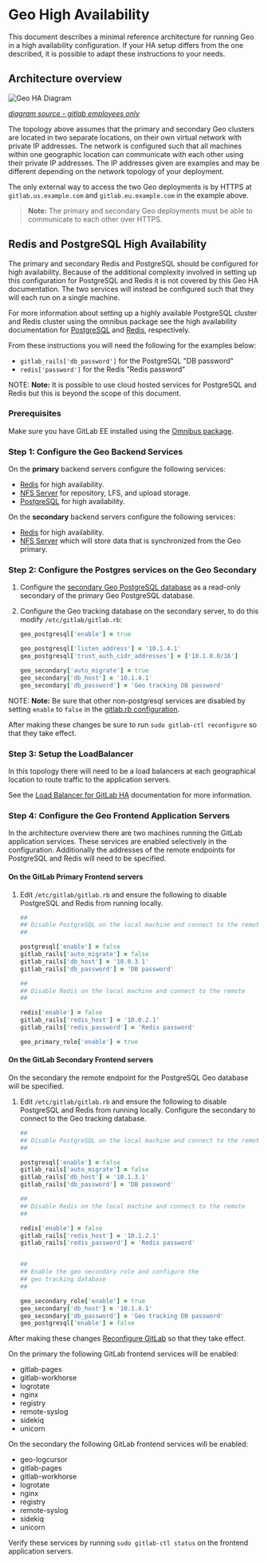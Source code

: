 # Geo High Availability

This document describes a minimal reference architecture for running Geo
in a high availability configuration. If your HA setup differs from the one
described, it is possible to adapt these instructions to your needs.

## Architecture overview

![Geo HA Diagram](../img/high_availability/geo-ha-diagram.png)

_[diagram source - gitlab employees only](https://docs.google.com/drawings/d/1z0VlizKiLNXVVVaERFwgsIOuEgjcUqDTWPdQYsE7Z4c/edit)_

The topology above assumes that the primary and secondary Geo clusters
are located in two separate locations, on their own virtual network
with private IP addresses. The network is configured such that all machines within
one geographic location can communicate with each other using their private IP addresses.
The IP addresses given are examples and may be different depending on the
network topology of your deployment.

The only external way to access the two Geo deployments is by HTTPS at
`gitlab.us.example.com` and `gitlab.eu.example.com` in the example above.

> **Note:** The primary and secondary Geo deployments must be able to
> communicate to each other over HTTPS.

## Redis and PostgreSQL High Availability

The primary and secondary Redis and PostgreSQL should be configured
for high availability.  Because of the additional complexity involved
in setting up this configuration for PostgreSQL and Redis
it is not covered by this Geo HA documentation.
The two services will instead be configured such that
they will each run on a single machine.

For more information about setting up a highly available PostgreSQL cluster and Redis cluster using the omnibus package see the high availability documentation for
[PostgreSQL](../high_availability/database.md) and
[Redis](../high_availability/redis.md), respectively.

From these instructions you will need the following for the examples below:
* `gitlab_rails['db_password']` for the PostgreSQL "DB password"
* `redis['password']` for the Redis "Redis password"

NOTE: **Note:**
It is possible to use cloud hosted services for PostgreSQL and Redis but this is beyond the scope of this document.

### Prerequisites

Make sure you have GitLab EE installed using the
[Omnibus package](https://about.gitlab.com/installation).


### Step 1: Configure the Geo Backend Services

On the **primary** backend servers configure the following services:

* [Redis](../high_availability/redis.md) for high availability.
* [NFS Server](../high_availability/nfs.md) for repository, LFS, and upload storage.
* [PostgreSQL](../high_availability/database.md) for high availability.

On the **secondary** backend servers configure the following services:

* [Redis](../high_availability/redis.md) for high availability.
* [NFS Server](../high_availability/nfs.md) which will store data that is synchronized from the Geo primary.

### Step 2: Configure the Postgres services on the Geo Secondary

1. Configure the [secondary Geo PostgreSQL database](../gitlab-geo/database.md)
 as a read-only secondary of the primary Geo PostgreSQL database.

1. Configure the Geo tracking database on the secondary server, to do this modify `/etc/gitlab/gitlab.rb`:

    ```ruby
    geo_postgresql['enable'] = true

    geo_postgresql['listen_address'] = '10.1.4.1'
    geo_postgresql['trust_auth_cidr_addresses'] = ['10.1.0.0/16']

    geo_secondary['auto_migrate'] = true
    geo_secondary['db_host'] = '10.1.4.1'
    geo_secondary['db_password'] = 'Geo tracking DB password'
    ```

NOTE: **Note:**
Be sure that other non-postgresql services are disabled by setting `enable` to `false` in
the [gitlab.rb configuration](https://gitlab.com/gitlab-org/omnibus-gitlab/blob/master/files/gitlab-config-template/gitlab.rb.template).

After making these changes be sure to run `sudo gitlab-ctl reconfigure` so that they take effect.

### Step 3: Setup the LoadBalancer

In this topology there will need to be a load balancers at each geographical location
to route traffic to the application servers.

See the [Load Balancer for GitLab HA](../high_availability/load_balancer.md)
documentation for more information.

### Step 4: Configure the Geo Frontend Application Servers

In the architecture overview there are two machines running the GitLab application
services.  These services are enabled selectively in the configuration. Additionally
the addresses of the remote endpoints for PostgreSQL and Redis will need to be specified.

#### On the GitLab Primary Frontend servers

1. Edit `/etc/gitlab/gitlab.rb` and ensure the following to disable PostgreSQL and Redis from running locally.

    ```ruby
    ##
    ## Disable PostgreSQL on the local machine and connect to the remote
    ##

    postgresql['enable'] = false
    gitlab_rails['auto_migrate'] = false
    gitlab_rails['db_host'] = '10.0.3.1'
    gitlab_rails['db_password'] = 'DB password'

    ##
    ## Disable Redis on the local machine and connect to the remote
    ##

    redis['enable'] = false
    gitlab_rails['redis_host'] = '10.0.2.1'
    gitlab_rails['redis_password'] = 'Redis password'

    geo_primary_role['enable'] = true
    ```

#### On the GitLab Secondary Frontend servers

On the secondary the remote endpoint for the PostgreSQL Geo database will
be specified.

1. Edit `/etc/gitlab/gitlab.rb` and ensure the following to disable PostgreSQL and Redis from running locally. Configure the secondary to connect to the Geo tracking database.


    ```ruby
    ##
    ## Disable PostgreSQL on the local machine and connect to the remote
    ##

    postgresql['enable'] = false
    gitlab_rails['auto_migrate'] = false
    gitlab_rails['db_host'] = '10.1.3.1'
    gitlab_rails['db_password'] = 'DB password'

    ##
    ## Disable Redis on the local machine and connect to the remote
    ##

    redis['enable'] = false
    gitlab_rails['redis_host'] = '10.1.2.1'
    gitlab_rails['redis_password'] = 'Redis password'


    ##
    ## Enable the geo secondary role and configure the
    ## geo tracking database
    ##

    geo_secondary_role['enable'] = true
    geo_secondary['db_host'] = '10.1.4.1'
    geo_secondary['db_password'] = 'Geo tracking DB password'
    geo_postgresql['enable'] = false
    ```


After making these changes [Reconfigure GitLab][] so that they take effect.

On the primary the following GitLab frontend services will be enabled:

* gitlab-pages
* gitlab-workhorse
* logrotate
* nginx
* registry
* remote-syslog
* sidekiq
* unicorn

On the secondary the following GitLab frontend services will be enabled:

* geo-logcursor
* gitlab-pages
* gitlab-workhorse
* logrotate
* nginx
* registry
* remote-syslog
* sidekiq
* unicorn

Verify these services by running `sudo gitlab-ctl status` on the frontend
application servers.

[reconfigure GitLab]: ../restart_gitlab.md#omnibus-gitlab-reconfigure
[restart GitLab]: ../restart_gitlab.md#omnibus-gitlab-restart
